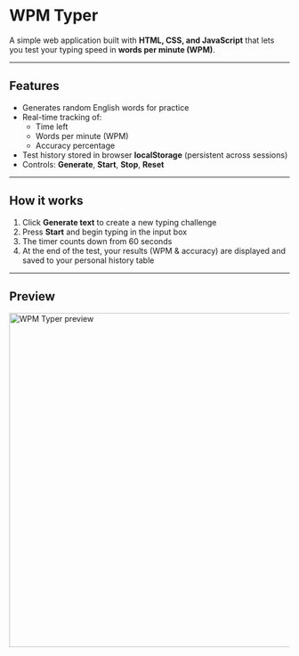 # WPM Typer

A simple web application built with **HTML, CSS, and JavaScript** that lets you test your typing speed in **words per minute (WPM)**.

---

## Features
- Generates random English words for practice  
- Real-time tracking of:
  - Time left  
  - Words per minute (WPM)  
  - Accuracy percentage  
- Test history stored in browser **localStorage** (persistent across sessions)  
- Controls: **Generate**, **Start**, **Stop**, **Reset**

---

## How it works
1. Click **Generate text** to create a new typing challenge  
2. Press **Start** and begin typing in the input box  
3. The timer counts down from 60 seconds  
4. At the end of the test, your results (WPM & accuracy) are displayed and saved to your personal history table  

---

## Preview 

<img src="/photos/preview.png" alt="WPM Typer preview" width="600">
